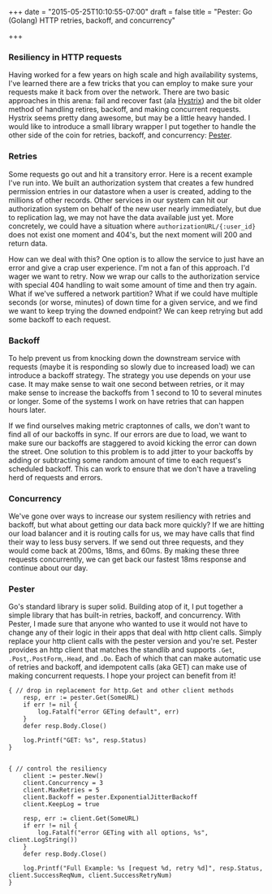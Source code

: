 +++
date = "2015-05-25T10:10:55-07:00"
draft = false 
title = "Pester: Go (Golang) HTTP retries, backoff, and concurrency"

+++

### Resiliency in HTTP requests

Having worked for a few years on high scale and high availability systems, I've learned there are a few tricks that you can employ to make sure your requests make it back from over the network. There are two basic approaches in this arena: fail and recover fast (ala [Hystrix](https://github.com/Netflix/Hystrix)) and the bit older method of handling retires, backoff, and making concurrent requests. Hystrix seems pretty dang awesome, but may be a little heavy handed. I would like to introduce a small library wrapper I put together to handle the other side of the coin for retries, backoff, and concurrency: [Pester](https://github.com/sethgrid/pester).

### Retries

Some requests go out and hit a transitory error. Here is a recent example I've run into. We built an authorization system that creates a few hundred permission entries in our datastore when a user is created, adding to the millions of other records. Other services in our system can hit our authorization system on behalf of the new user nearly immediately, but due to replication lag, we may not have the data available just yet. More concretely, we could have a situation where `authorizationURL/{:user_id}` does not exist one moment and 404's, but the next moment will 200 and return data.

How can we deal with this? One option is to allow the service to just have an error and give a crap user experience. I'm not a fan of this approach. I'd wager we want to retry. Now we wrap our calls to the authorization service with special 404 handling to wait some amount of time and then try again. What if we've suffered a network partition? What if we could have multiple seconds (or worse, minutes) of down time for a given service, and we find we want to keep trying the downed endpoint? We can keep retrying but add some backoff to each request.

### Backoff

To help prevent us from knocking down the downstream service with requests (maybe it is responding so slowly due to increased load) we can introduce a backoff strategy. The strategy you use depends on your use case. It may make sense to wait one second between retries, or it may make sense to increase the backoffs from 1 second to 10 to several minutes or longer. Some of the systems I work on have retries that can happen hours later.

If we find ourselves making metric craptonnes of calls, we don't want to find all of our backoffs in sync. If our errors are due to load, we want to make sure our backoffs are staggered to avoid kicking the error can down the street. One solution to this problem is to add jitter to your backoffs by adding or subtracting some random amount of time to each request's scheduled backoff. This can work to ensure that we don't have a traveling herd of requests and errors.

### Concurrency

We've gone over ways to increase our system resiliency with retries and backoff, but what about getting our data back more quickly? If we are hitting our load balancer and it is routing calls for us, we may have calls that find their way to less busy servers. If we send out three requests, and they would come back at 200ms, 18ms, and 60ms. By making these three requests concurrently, we can get back our fastest 18ms response and continue about our day.

### Pester

Go's standard library is super solid. Building atop of it, I put together a simple library that has built-in retries, backoff, and concurrency. With Pester, I made sure that anyone who wanted to use it would not have to change any of their logic in their apps that deal with http client calls. Simply replace your http client calls with the pester version and you're set. Pester provides an http client that matches the standlib and supports `.Get`, `.Post`,`.PostForm`,`.Head`, and `.Do`. Each of which that can make automatic use of retries and backoff, and idempotent calls (aka GET) can make use of making concurrent requests. I hope your project can benefit from it!

```
{ // drop in replacement for http.Get and other client methods
    resp, err := pester.Get(SomeURL)
    if err != nil {
        log.Fatalf("error GETing default", err)
    }
    defer resp.Body.Close()

    log.Printf("GET: %s", resp.Status)
}


{ // control the resiliency
    client := pester.New()
    client.Concurrency = 3
    client.MaxRetries = 5
    client.Backoff = pester.ExponentialJitterBackoff
    client.KeepLog = true

    resp, err := client.Get(SomeURL)
    if err != nil {
        log.Fatalf("error GETing with all options, %s", client.LogString())
    }
    defer resp.Body.Close()

    log.Printf("Full Example: %s [request %d, retry %d]", resp.Status, client.SuccessReqNum, client.SuccessRetryNum)
}
```
